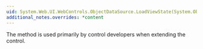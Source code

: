 ```yaml
---
uid: System.Web.UI.WebControls.ObjectDataSource.LoadViewState(System.Object)
additional_notes.overrides: *content
---
```


<p>The <xref href="System.Web.UI.WebControls.ObjectDataSource.LoadViewState(System.Object)"></xref> method is used primarily by control developers when extending the <xref href="System.Web.UI.WebControls.ObjectDataSource"></xref> control.</p>


